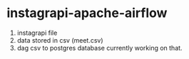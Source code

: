 # instagrapi-apache-airflow

1) instagrapi file
2) data stored in csv (meet.csv)
3) dag csv to postgres database currently working on that.
